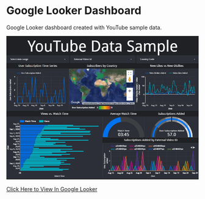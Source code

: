 # Google Looker Dashboard
Google Looker dashboard created with YouTube sample data.

![Google Looker Dashboard](https://github.com/therealchriswoodward/Google-Looker-Dashboard/blob/main/Google%20Looker%20Dashboard.png)

[Click Here to View In Google Looker](https://lookerstudio.google.com/reporting/035e78da-aadf-4998-b3e8-170a3b6f43f8)
